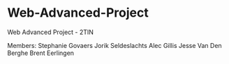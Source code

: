 # Web-Advanced-Project
Web Advanced Project - 2TIN

Members: 
Stephanie Govaers
Jorik Seldeslachts
Alec Gillis
Jesse Van Den Berghe
Brent Eerlingen
